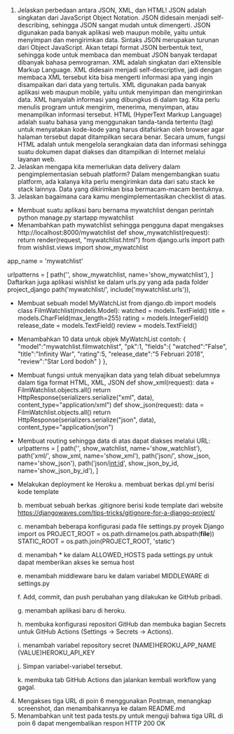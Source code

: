 1. Jelaskan perbedaan antara JSON, XML, dan HTML!
JSON adalah singkatan dari JavaScript Object Notation. JSON didesain menjadi self-describing, sehingga JSON sangat mudah untuk dimengerti. JSON digunakan pada banyak aplikasi web maupun mobile, yaitu untuk menyimpan dan mengirimkan data. Sintaks JSON merupakan turunan dari Object JavaScript. Akan tetapi format JSON berbentuk text, sehingga kode untuk membaca dan membuat JSON banyak terdapat dibanyak bahasa pemrograman.
XML adalah singkatan dari eXtensible Markup Language. XML didesain menjadi self-descriptive, jadi dengan membaca XML tersebut kita bisa mengerti informasi apa yang ingin disampaikan dari data yang tertulis. XML digunakan pada banyak aplikasi web maupun mobile, yaitu untuk menyimpan dan mengirimkan data. XML hanyalah informasi yang dibungkus di dalam tag. Kita perlu menulis program untuk mengirim, menerima, menyimpan, atau menampilkan informasi tersebut.
HTML (HyperText Markup Language) adalah suatu bahasa yang menggunakan tanda-tanda tertentu (tag) untuk menyatakan kode-kode yang harus ditafsirkan oleh browser agar halaman tersebut dapat ditampilkan secara benar. Secara umum, fungsi HTML adalah untuk mengelola serangkaian data dan informasi sehingga suatu dokumen dapat diakses dan ditampilkan di Internet melalui layanan web.
2. Jelaskan mengapa kita memerlukan data delivery dalam pengimplementasian sebuah platform?
Dalam mengembangkan suatu platform, ada kalanya kita perlu mengirimkan data dari satu stack ke stack lainnya. Data yang dikirimkan bisa bermacam-macam bentuknya. 
3. Jelaskan bagaimana cara kamu mengimplementasikan checklist di atas.
- Membuat suatu aplikasi baru bernama mywatchlist dengan perintah python manage.py startapp mywatchlist
- Menambahkan path mywatchlist sehingga pengguna dapat mengakses http://localhost:8000/mywatchlist
def show_mywatchlist(request):
    return render(request, "mywatchlist.html")
from django.urls import path
from wishlist.views import show_mywatchlist

app_name = 'mywatchlist'

urlpatterns = [
    path('', show_mywatchlist, name='show_mywatchlist'),
]
Daftarkan juga aplikasi wishlist ke dalam urls.py yang ada pada folder project_django
path('mywatchlist/', include('mywatchlist.urls')),
-  Membuat sebuah model MyWatchList
from django.db import models
class FilmWatchlist(models.Model):
    watched = models.TextField()
    title = models.CharField(max_length=255)
    rating = models.IntegerField()
    release_date = models.TextField()
    review = models.TextField()
- Menambahkan 10 data untuk objek MyWatchList contoh:
{
        "model":"mywatchlist.filmwatchlist",
        "pk":1,
        "fields":{
            "watched":"False",
            "title":"Infinity War",
            "rating":5,
            "release_date":"5 Februari 2018",
            "review":"Star Lord bodoh"
        }
    },
- Membuat fungsi untuk menyajikan data yang telah dibuat sebelumnya dalam tiga format HTML, XML, JSON
def show_xml(request):
    data = FilmWatchlist.objects.all()
    return HttpResponse(serializers.serialize("xml", data), content_type="application/xml")
def show_json(request):
    data = FilmWatchlist.objects.all()
    return HttpResponse(serializers.serialize("json", data), content_type="application/json")
- Membuat routing sehingga data di atas dapat diakses melalui URL:
urlpatterns = [
    path('', show_watchlist, name='show_watchlist'),
    path('xml/', show_xml, name='show_xml'),
    path('json/', show_json, name='show_json'),
    path('json/<int:id>', show_json_by_id, name='show_json_by_id'),
]
- Melakukan deployment ke Heroku
    a. membuat berkas dpl.yml berisi kode template

    b. membuat sebuah berkas .gitignore berisi kode template dari website https://djangowaves.com/tips-tricks/gitignore-for-a-django-project/

    c. menambah beberapa konfigurasi pada file settings.py proyek Django
    import os
    PROJECT_ROOT = os.path.dirname(os.path.abspath(__file__))
    STATIC_ROOT = os.path.join(PROJECT_ROOT, 'static')

    d. menambah * ke dalam ALLOWED_HOSTS pada settings.py untuk dapat memberikan akses ke semua host

    e. menambah middleware baru ke dalam variabel MIDDLEWARE di settings.py

    f. Add, commit, dan push perubahan yang dilakukan ke GitHub pribadi.

    g. menambah aplikasi baru di heroku.

    h. membuka konfigurasi repositori GitHub dan membuka bagian Secrets untuk GitHub Actions (Settings -> Secrets -> Actions).

    i. menambah variabel repository secret 
    (NAME)HEROKU_APP_NAME
    (VALUE)HEROKU_API_KEY

    j. Simpan variabel-variabel tersebut.
    
    k. membuka tab GitHub Actions dan jalankan kembali workflow yang gagal.
4. Mengakses tiga URL di poin 6 menggunakan Postman, menangkap screenshot, dan menambahkannya ke dalam README.md
5. Menambahkan unit test pada tests.py untuk menguji bahwa tiga URL di poin 6 dapat mengembalikan respon HTTP 200 OK